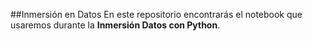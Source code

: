 ##Inmersión en Datos
En este repositorio encontrarás el notebook que usaremos durante la **Inmersión Datos con Python**.

